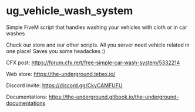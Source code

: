 # ug_vehicle_wash_system
Simple FiveM script that handles washing your vehicles with cloth or in car washes

Check our store and our other scripts.
All you server need vehicle related in one place! Saves you some headackes :)

CFX post:
https://forum.cfx.re/t/free-simple-car-wash-system/5332214

Web store:
https://the-underground.tebex.io/

Discord invite:
https://discord.gg/CkyCAMFUFU

Documentations:
https://the-underground.gitbook.io/the-underground-documentations
